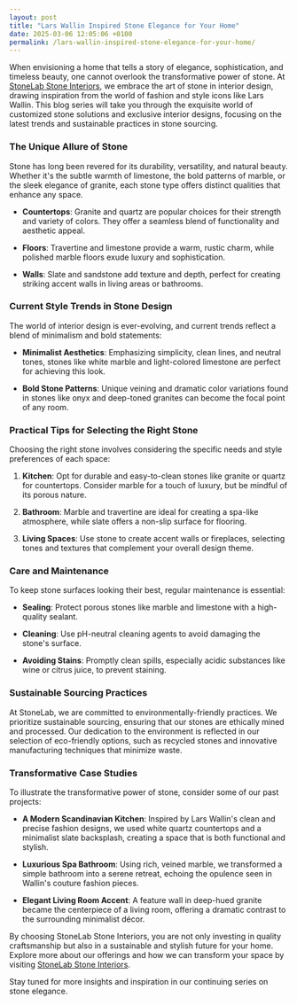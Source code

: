 ```yaml
---
layout: post
title: "Lars Wallin Inspired Stone Elegance for Your Home"
date: 2025-03-06 12:05:06 +0100
permalink: /lars-wallin-inspired-stone-elegance-for-your-home/
---
```



When envisioning a home that tells a story of elegance, sophistication, and timeless beauty, one cannot overlook the transformative power of stone. At [StoneLab Stone Interiors](https://stonelab.se), we embrace the art of stone in interior design, drawing inspiration from the world of fashion and style icons like Lars Wallin. This blog series will take you through the exquisite world of customized stone solutions and exclusive interior designs, focusing on the latest trends and sustainable practices in stone sourcing.

### The Unique Allure of Stone

Stone has long been revered for its durability, versatility, and natural beauty. Whether it's the subtle warmth of limestone, the bold patterns of marble, or the sleek elegance of granite, each stone type offers distinct qualities that enhance any space.

- **Countertops**: Granite and quartz are popular choices for their strength and variety of colors. They offer a seamless blend of functionality and aesthetic appeal.
  
- **Floors**: Travertine and limestone provide a warm, rustic charm, while polished marble floors exude luxury and sophistication.
  
- **Walls**: Slate and sandstone add texture and depth, perfect for creating striking accent walls in living areas or bathrooms.

### Current Style Trends in Stone Design

The world of interior design is ever-evolving, and current trends reflect a blend of minimalism and bold statements:

- **Minimalist Aesthetics**: Emphasizing simplicity, clean lines, and neutral tones, stones like white marble and light-colored limestone are perfect for achieving this look.
  
- **Bold Stone Patterns**: Unique veining and dramatic color variations found in stones like onyx and deep-toned granites can become the focal point of any room.

### Practical Tips for Selecting the Right Stone

Choosing the right stone involves considering the specific needs and style preferences of each space:

1. **Kitchen**: Opt for durable and easy-to-clean stones like granite or quartz for countertops. Consider marble for a touch of luxury, but be mindful of its porous nature.
   
2. **Bathroom**: Marble and travertine are ideal for creating a spa-like atmosphere, while slate offers a non-slip surface for flooring.
   
3. **Living Spaces**: Use stone to create accent walls or fireplaces, selecting tones and textures that complement your overall design theme.

### Care and Maintenance

To keep stone surfaces looking their best, regular maintenance is essential:

- **Sealing**: Protect porous stones like marble and limestone with a high-quality sealant.
  
- **Cleaning**: Use pH-neutral cleaning agents to avoid damaging the stone's surface.
  
- **Avoiding Stains**: Promptly clean spills, especially acidic substances like wine or citrus juice, to prevent staining.

### Sustainable Sourcing Practices

At StoneLab, we are committed to environmentally-friendly practices. We prioritize sustainable sourcing, ensuring that our stones are ethically mined and processed. Our dedication to the environment is reflected in our selection of eco-friendly options, such as recycled stones and innovative manufacturing techniques that minimize waste.

### Transformative Case Studies

To illustrate the transformative power of stone, consider some of our past projects:

- **A Modern Scandinavian Kitchen**: Inspired by Lars Wallin's clean and precise fashion designs, we used white quartz countertops and a minimalist slate backsplash, creating a space that is both functional and stylish.
  
- **Luxurious Spa Bathroom**: Using rich, veined marble, we transformed a simple bathroom into a serene retreat, echoing the opulence seen in Wallin's couture fashion pieces.

- **Elegant Living Room Accent**: A feature wall in deep-hued granite became the centerpiece of a living room, offering a dramatic contrast to the surrounding minimalist décor.

By choosing StoneLab Stone Interiors, you are not only investing in quality craftsmanship but also in a sustainable and stylish future for your home. Explore more about our offerings and how we can transform your space by visiting [StoneLab Stone Interiors](https://stonelab.se).

Stay tuned for more insights and inspiration in our continuing series on stone elegance.
